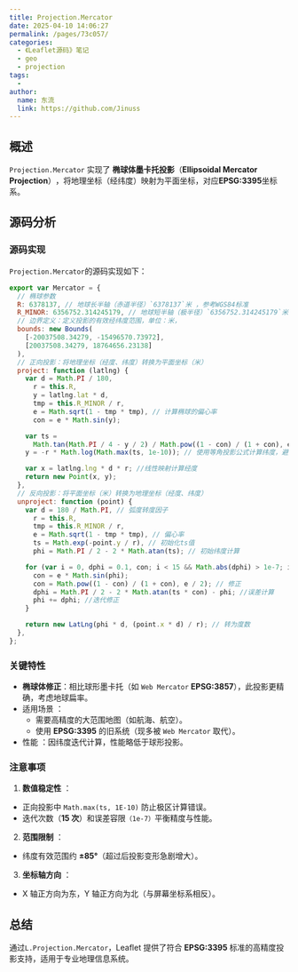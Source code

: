 ```yaml
---
title: Projection.Mercator
date: 2025-04-10 14:06:27
permalink: /pages/73c057/
categories:
  - 《Leaflet源码》笔记
  - geo
  - projection
tags:
  -
author:
  name: 东流
  link: https://github.com/Jinuss
---
```


## 概述

`Projection.Mercator` 实现了 ​**​ 椭球体墨卡托投影**（**Ellipsoidal Mercator Projection**）​​，将地理坐标（经纬度）映射为平面坐标，对应**EPSG:3395**坐标系。

## 源码分析

### 源码实现

`Projection.Mercator`的源码实现如下：

```js
export var Mercator = {
  // 椭球参数
  R: 6378137, // 地球长半轴（赤道半径）`6378137`米 ，参考WGS84标准
  R_MINOR: 6356752.314245179, // 地球短半轴（极半径）`6356752.314245179`米，参考WGS84标准
  // 边界定义：定义投影的有效经纬度范围，单位：米，
  bounds: new Bounds(
    [-20037508.34279, -15496570.73972],
    [20037508.34279, 18764656.23138]
  ),
  // 正向投影：将地理坐标（经度、纬度）转换为平面坐标（米）
  project: function (latlng) {
    var d = Math.PI / 180,
      r = this.R,
      y = latlng.lat * d,
      tmp = this.R_MINOR / r,
      e = Math.sqrt(1 - tmp * tmp), // 计算椭球的偏心率
      con = e * Math.sin(y);

    var ts =
      Math.tan(Math.PI / 4 - y / 2) / Math.pow((1 - con) / (1 + con), e / 2);
    y = -r * Math.log(Math.max(ts, 1e-10)); // 使用等角投影公式计算纬度，避免球形假设导致的误差

    var x = latlng.lng * d * r; //线性映射计算经度
    return new Point(x, y);
  },
  // 反向投影：将平面坐标（米）转换为地理坐标（经度、纬度）
  unproject: function (point) {
    var d = 180 / Math.PI, // 弧度转度因子
      r = this.R,
      tmp = this.R_MINOR / r,
      e = Math.sqrt(1 - tmp * tmp), // 偏心率
      ts = Math.exp(-point.y / r), // 初始化ts值
      phi = Math.PI / 2 - 2 * Math.atan(ts); // 初始纬度计算

    for (var i = 0, dphi = 0.1, con; i < 15 && Math.abs(dphi) > 1e-7; i++) {
      con = e * Math.sin(phi);
      con = Math.pow((1 - con) / (1 + con), e / 2); // 修正
      dphi = Math.PI / 2 - 2 * Math.atan(ts * con) - phi; //误差计算
      phi += dphi; //迭代修正
    }

    return new LatLng(phi * d, (point.x * d) / r); // 转为度数
  },
};
```

### 关键特性

- **椭球体修正**​​：相比球形墨卡托（如 `Web Mercator` **EPSG:3857**），此投影更精确，考虑地球扁率。
- 适用场景 ​​：
  - 需要高精度的大范围地图（如航海、航空）。
  - 使用 **EPSG:3395** 的旧系统（现多被 `Web Mercator` 取代）。
- 性能 ​​：因纬度迭代计算，性能略低于球形投影。

### 注意事项 ​​

1. **数值稳定性** ​​：

- 正向投影中 `Math.max(ts, 1E-10)` 防止极区计算错误。
- 迭代次数（**15 次**）和误差容限`（1e-7）`平衡精度与性能。
  ​​

2. **范围限制** ​​：

- 纬度有效范围约 **±85°**（超过后投影变形急剧增大）。

3. **坐标轴方向** ​​：

- X 轴正方向为东，Y 轴正方向为北（与屏幕坐标系相反）。

## 总结

通过`L.Projection.Mercator`，Leaflet 提供了符合 **EPSG:3395** 标准的高精度投影支持，适用于专业地理信息系统。
